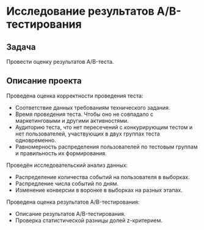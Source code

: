 # Исследование результатов А/В-тестирования

## Задача

Провести оценку результатов A/B-теста.

## Описание проекта

Проведена оценка корректности проведения теста:
- Соответствие данных требованиям технического задания.
- Время проведения теста. Чтобы оно не совпадало с маркетинговыми и другими активностями.
- Аудиторию теста, что нет пересечений с конкурирующим тестом и нет пользователей, участвующих в двух группах теста одновременно. 
- Равномерность распределения пользователей по тестовым группам и правильность их формирования.

Проведён исследовательский анализ данных:
- Распределение количества событий на пользователя в выборках.
- Распредление числа событий по дням.
- Изменение конверсии в воронке в выборках на разных этапах.

Проведена оценка результатов A/B-тестирования:
- Описание результатов A/B-тестирования.
- Проверка статистической разницы долей z-критерием.
